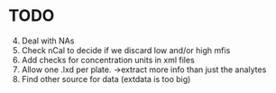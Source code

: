 # TODO

4. Deal with NAs
2. Check nCal to decide if we discard low and/or high mfis
4. Add checks for concentration units in xml files
5. Allow one .lxd per plate. ->extract more info than just the analytes
6. Find other source for data (extdata is too big)
